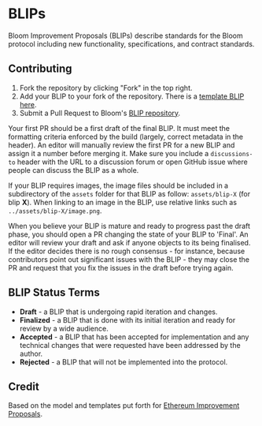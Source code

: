 # BLIPs

Bloom Improvement Proposals (BLIPs) describe standards for the Bloom protocol including new functionality, specifications, and contract standards.

## Contributing

 1. Fork the repository by clicking "Fork" in the top right.
 2. Add your BLIP to your fork of the repository. There is a [template BLIP here](blip-template.md).
 3. Submit a Pull Request to Bloom's [BLIP repository](https://github.com/hellobloom/BLIPs).

Your first PR should be a first draft of the final BLIP. It must meet the formatting criteria enforced by the build (largely, correct metadata in the header). An editor will manually review the first PR for a new BLIP and assign it a number before merging it. Make sure you include a `discussions-to` header with the URL to a discussion forum or open GitHub issue where people can discuss the BLIP as a whole.

If your BLIP requires images, the image files should be included in a subdirectory of the `assets` folder for that BLIP as follow: `assets/blip-X` (for blip **X**). When linking to an image in the BLIP, use relative links such as `../assets/blip-X/image.png`.

When you believe your BLIP is mature and ready to progress past the draft phase, you should open a PR changing the state of your BLIP to 'Final'. An editor will review your draft and ask if anyone objects to its being finalised. If the editor decides there is no rough consensus - for instance, because contributors point out significant issues with the BLIP - they may close the PR and request that you fix the issues in the draft before trying again.

## BLIP Status Terms
* **Draft** - a BLIP that is undergoing rapid iteration and changes.
* **Finalized** - a BLIP that is done with its initial iteration and ready for review by a wide audience.
* **Accepted** - a BLIP that has been accepted for implementation and any technical changes that were requested have been addressed by the author.
* **Rejected** - a BLIP that will not be implemented into the protocol.

## Credit

Based on the model and templates put forth for [Ethereum Improvement Proposals](https://github.com/ethereum/EIPs).

